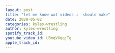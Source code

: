 ```yaml
---
layout: post
title: "let me know wat videos i  should make"
date: 2020-05-02
categories: kyles-wrestling
author: kyles-wrestling
spotify_track_id: 
youtube_video_id: U3mqVXqqjTg
apple_track_id: 
---
```

